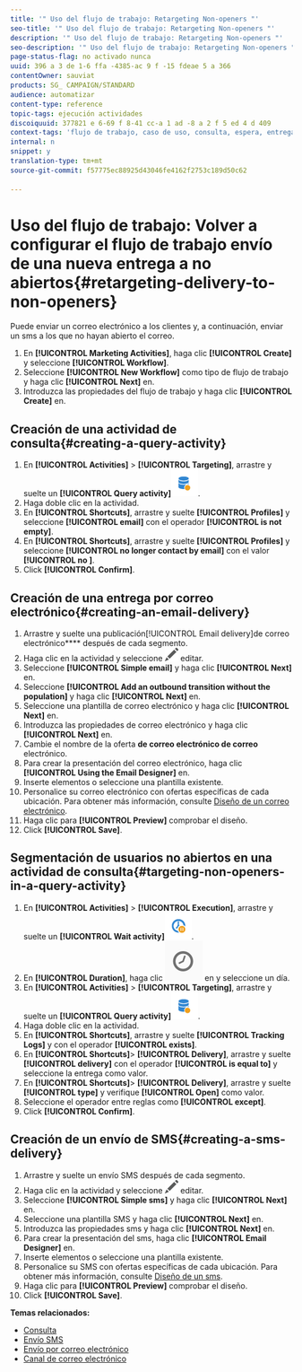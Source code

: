 ```yaml
---
title: '" Uso del flujo de trabajo: Retargeting Non-openers "'
seo-title: '" Uso del flujo de trabajo: Retargeting Non-openers "'
description: '" Uso del flujo de trabajo: Retargeting Non-openers "'
seo-description: '" Uso del flujo de trabajo: Retargeting Non-openers "'
page-status-flag: no activado nunca
uuid: 396 a 3 de 1-6 ffa -4385-ac 9 f -15 fdeae 5 a 366
contentOwner: sauviat
products: SG_ CAMPAIGN/STANDARD
audience: automatizar
content-type: reference
topic-tags: ejecución actividades
discoiquuid: 377821 e 6-69 f 8-41 cc-a 1 ad -8 a 2 f 5 ed 4 d 409
context-tags: 'flujo de trabajo, caso de uso, consulta, espera, entrega '
internal: n
snippet: y
translation-type: tm+mt
source-git-commit: f57775ec88925d43046fe4162f2753c189d50c62

---
```



# Uso del flujo de trabajo: Volver a configurar el flujo de trabajo envío de una nueva entrega a no abiertos{#retargeting-delivery-to-non-openers}

Puede enviar un correo electrónico a los clientes y, a continuación, enviar un sms a los que no hayan abierto el correo.

1. En **[!UICONTROL Marketing Activities]**, haga clic **[!UICONTROL Create]** y seleccione **[!UICONTROL Workflow]**.
1. Seleccione **[!UICONTROL New Workflow]** como tipo de flujo de trabajo y haga clic **[!UICONTROL Next]** en.
1. Introduzca las propiedades del flujo de trabajo y haga clic **[!UICONTROL Create]** en.

## Creación de una actividad de consulta{#creating-a-query-activity}

1. En **[!UICONTROL Activities]** &gt; **[!UICONTROL Targeting]**, arrastre y suelte un **[!UICONTROL Query activity]**![](assets/query.png).
1. Haga doble clic en la actividad.
1. En **[!UICONTROL Shortcuts]**, arrastre y suelte **[!UICONTROL Profiles]** y seleccione **[!UICONTROL email]** con el operador **[!UICONTROL is not empty]**.
1. En **[!UICONTROL Shortcuts]**, arrastre y suelte **[!UICONTROL Profiles]** y seleccione **[!UICONTROL no longer contact by email]** con el valor **[!UICONTROL no ]**.
1. Click **[!UICONTROL Confirm]**.

## Creación de una entrega por correo electrónico{#creating-an-email-delivery}

1. Arrastre y suelte una publicación[!UICONTROL Email delivery]de correo electrónico**** después de cada segmento.
1. Haga clic en la actividad y seleccione ![](assets/edit_darkgrey-24px.png) editar.
1. Seleccione **[!UICONTROL Simple email]** y haga clic **[!UICONTROL Next]** en.
1. Seleccione **[!UICONTROL Add an outbound transition without the population]** y haga clic **[!UICONTROL Next]** en.
1. Seleccione una plantilla de correo electrónico y haga clic **[!UICONTROL Next]** en.
1. Introduzca las propiedades de correo electrónico y haga clic **[!UICONTROL Next]** en.
1. Cambie el nombre de la oferta **de correo electrónico de correo** electrónico.
1. Para crear la presentación del correo electrónico, haga clic **[!UICONTROL Using the Email Designer]** en.
1. Inserte elementos o seleccione una plantilla existente.
1. Personalice su correo electrónico con ofertas específicas de cada ubicación. Para obtener más información, consulte [Diseño de un correo electrónico](../../designing/using/about-email-content-design.md#designing-an-email-content-from-scratch).
1. Haga clic para **[!UICONTROL Preview]** comprobar el diseño.
1. Click **[!UICONTROL Save]**.

## Segmentación de usuarios no abiertos en una actividad de consulta{#targeting-non-openers-in-a-query-activity}

1. En **[!UICONTROL Activities]** &gt; **[!UICONTROL Execution]**, arrastre y suelte un **[!UICONTROL Wait activity]**![](assets/wait.png).
1. En **[!UICONTROL Duration]**, haga clic ![](assets/duration-icon.png) en y seleccione un día.
1. En **[!UICONTROL Activities]** &gt; **[!UICONTROL Targeting]**, arrastre y suelte un **[!UICONTROL Query activity]**![](assets/query.png).
1. Haga doble clic en la actividad.
1. En **[!UICONTROL Shortcuts]**, arrastre y suelte **[!UICONTROL Tracking Logs]** y con el operador **[!UICONTROL exists]**.
1. En **[!UICONTROL Shortcuts]**&gt; **[!UICONTROL Delivery]**, arrastre y suelte **[!UICONTROL delivery]** con el operador **[!UICONTROL is equal to]** y seleccione la entrega como valor.
1. En **[!UICONTROL Shortcuts]**&gt; **[!UICONTROL Delivery]**, arrastre y suelte **[!UICONTROL type]** y verifique **[!UICONTROL Open]** como valor.
1. Seleccione el operador entre reglas como **[!UICONTROL except]**.
1. Click **[!UICONTROL Confirm]**.

## Creación de un envío de SMS{#creating-a-sms-delivery}

1. Arrastre y suelte un envío SMS después de cada segmento.
1. Haga clic en la actividad y seleccione ![](assets/edit_darkgrey-24px.png) editar.
1. Seleccione **[!UICONTROL Simple sms]** y haga clic **[!UICONTROL Next]** en.
1. Seleccione una plantilla SMS y haga clic **[!UICONTROL Next]** en.
1. Introduzca las propiedades sms y haga clic **[!UICONTROL Next]** en.
1. Para crear la presentación del sms, haga clic **[!UICONTROL Email Designer]** en.
1. Inserte elementos o seleccione una plantilla existente.
1. Personalice su SMS con ofertas específicas de cada ubicación.
Para obtener más información, consulte [Diseño de un sms](../../channels/using/creating-an-sms-message.md).
1. Haga clic para **[!UICONTROL Preview]** comprobar el diseño.
1. Click **[!UICONTROL Save]**.

**Temas relacionados:**

* [Consulta](../../automating/using/query.md)
* [Envío SMS](../../automating/using/sms-delivery.md)
* [Envío por correo electrónico](../../automating/using/email-delivery.md)
* [Canal de correo electrónico](../../channels/using/creating-an-email.md)
